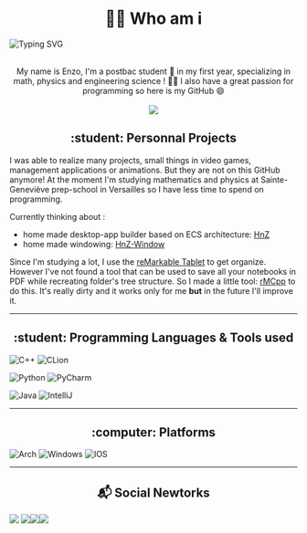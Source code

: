 <h1 align="center"> 👨‍💻 Who am i </h1>

<img src ="https://readme-typing-svg.herokuapp.com?font=Montserrat&color=24F7F4&size=24&lines=Hey+there,+I'm+Enzo;I+love+Programming.;I'm+more+of+a+self-learner+;who+loves+to+learn+from+internet.;" alt="Typing SVG" >

<p align="center">
  <br>
  My name is Enzo, I'm a postbac student 🏫 in my first year, specializing in math, physics and engineering science ! 👨‍🔬 I also have a great passion for programming   so here is my GitHub 😄
  <br> <br>
  <img src="https://komarev.com/ghpvc/?username=Hennzau&color=green&style=flat" color=green/> 
</p>


<h2 align="center"> :student: Personnal Projects </h2>

I was able to realize many projects, small things in video games, management applications or animations. But they are not on this GitHub anymore! 
At the moment I'm studying mathematics and physics at Sainte-Geneviève prep-school in Versailles so I have less time to spend on programming.

Currently thinking about : 
  - home made desktop-app builder based on ECS architecture: [HnZ](https://github.com/Hennzau/hnz)
  - home made windowing: [HnZ-Window](https://github.com/Hennzau/hnz-window)

Since I'm studying a lot, I use the [reMarkable Tablet](https://remarkable.com/store/remarkable-2) to get organize. However I've not found a tool that can be used to save all your notebooks in PDF while recreating folder's tree structure. So I made a little tool: [rMCpp](https://github.com/Hennzau/rmcpp) to do this. It's really dirty and it works only for me **but** in the future I'll improve it.

--- 

<h2 align="center"> :student: Programming Languages & Tools used </h2>

![C++](https://img.shields.io/badge/C%2B%2B-00599C?style=for-the-badge&logo=c%2B%2B&logoColor=white)
![CLion](https://img.shields.io/badge/CLion-000000?style=for-the-badge&logo=clion&logoColor=white)

![Python](https://img.shields.io/badge/python-%2314354C.svg?style=for-the-badge&logo=python&logoColor=white)
![PyCharm](https://img.shields.io/badge/PyCharm-000000.svg?&style=for-the-badge&logo=PyCharm&logoColor=white)

![Java](https://img.shields.io/badge/Java-ED8B00?style=for-the-badge&logo=java&logoColor=white)
![IntelliJ](https://img.shields.io/badge/IntelliJ_IDEA-000000.svg?style=for-the-badge&logo=intellij-idea&logoColor=white)

--- 

<h2 align="center">:computer: Platforms </h2>

![Arch](https://img.shields.io/badge/Arch_Linux-1793D1?style=for-the-badge&logo=arch-linux&logoColor=white)
![Windows](https://img.shields.io/badge/Windows-0078D6?style=for-the-badge&logo=windows&logoColor=white)
![IOS](https://img.shields.io/badge/iOS-000000?style=for-the-badge&logo=ios&logoColor=white)

--- 

<h2 align="center"> 📬 Social Newtorks </h2>

[![](https://img.icons8.com/color/40/000000/gmail--v1.png)](mailto:enzolevan.dev@gmail.com)
[![](https://img.icons8.com/color/48/000000/discord-logo.png?raw=true)](https://pastebin.com/GzULEpwx)[![](https://img.icons8.com/color/48/000000/instagram-new.png?raw=true)](https://www.instagram.com/enzo.levan/)[![](https://img.icons8.com/color/48/000000/youtube.png?raw=true)](https://www.youtube.com/channel/UCWKmLymE9ko1S2EWuxpR9kg)
